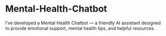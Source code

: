 # Mental-Health-Chatbot
I’ve developed a Mental Health Chatbot — a friendly AI assistant designed to provide emotional support, mental health tips, and helpful resources.
